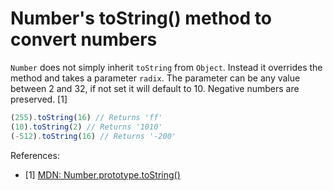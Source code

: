 # Number's toString() method to convert numbers

`Number` does not simply inherit `toString` from `Object`. Instead it overrides
the method and takes a parameter `radix`. The parameter can be any value
between 2 and 32, if not set it will default to 10. Negative numbers are
preserved. [1]

```javascript
(255).toString(16) // Returns 'ff'
(10).toString(2) // Returns '1010'
(-512).toString(16) // Returns '-200'
```

References:

- [1] [MDN: Number.prototype.toString()](https://developer.mozilla.org/en-US/docs/Web/JavaScript/Reference/Global_Objects/Number/toString)
